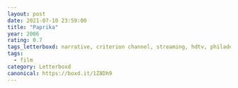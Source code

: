 ```yaml
---
layout: post 
date: 2021-07-10 23:59:00
title: "Paprika"
year: 2006
rating: 0.7
tags_letterboxd: narrative, criterion channel, streaming, hdtv, philadelphia, animation
tags:
  - film
category: Letterboxd
canonical: https://boxd.it/1Z8Dh9
---
```

